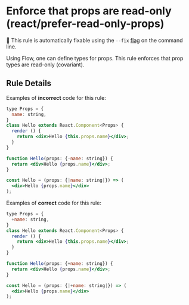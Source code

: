 # Enforce that props are read-only (react/prefer-read-only-props)

🔧 This rule is automatically fixable using the `--fix` [flag](https://eslint.org/docs/latest/user-guide/command-line-interface#--fix) on the command line.

Using Flow, one can define types for props. This rule enforces that prop types are read-only (covariant).

## Rule Details

Examples of **incorrect** code for this rule:

```jsx
type Props = {
  name: string,
}
class Hello extends React.Component<Props> {
  render () {
    return <div>Hello {this.props.name}</div>;
  }
}

function Hello(props: {-name: string}) {
  return <div>Hello {props.name}</div>;
}

const Hello = (props: {|name: string|}) => (
  <div>Hello {props.name}</div>
);
```

Examples of **correct** code for this rule:

```jsx
type Props = {
  +name: string,
}
class Hello extends React.Component<Props> {
  render () {
    return <div>Hello {this.props.name}</div>;
  }
}

function Hello(props: {+name: string}) {
  return <div>Hello {props.name}</div>;
}

const Hello = (props: {|+name: string|}) => (
  <div>Hello {props.name}</div>
);
```
